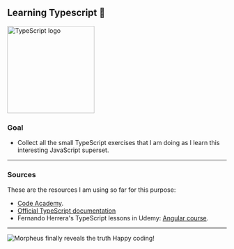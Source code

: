 ## Learning Typescript 🦄

<img src="https://miro.medium.com/max/700/1*mn6bOs7s6Qbao15PMNRyOA.png" title="TypeScript logo" height="200px"/>

### Goal
- Collect all the small TypeScript exercises that I am doing as I learn this interesting JavaScript superset. 

---

### Sources
These are the resources I am using so far for this purpose:
- [Code Academy](https://www.codecademy.com/learn/learn-typescript).
- [Official TypeScript documentation](https://www.typescriptlang.org/docs/)
- Fernando Herrera's TypeScript lessons in Udemy: [Angular course](https://www.udemy.com/course/angular-fernando-herrera/).
---
<img src="https://cdn-media-1.freecodecamp.org/images/0*p8qXhijgzkr7h2wT.jpg" title="Morpheus finally reveals the truth">
Happy coding!
